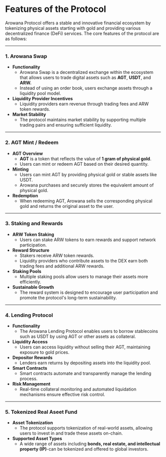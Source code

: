 # Features of the Protocol

Arowana Protocol offers a stable and innovative financial ecosystem by tokenizing physical assets starting with gold and providing various decentralized finance (DeFi) services. The core features of the protocol are as follows:

***

### 1. Arowana Swap

* **Functionality**
  * Arowana Swap is a decentralized exchange within the ecosystem that allows users to trade digital assets such as **AGT**, **USDT**, and **ARW.**
  * Instead of using an order book, users exchange assets through a liquidity pool model.
* **Liquidity Provider Incentives**
  * Liquidity providers earn revenue through trading fees and ARW token rewards.
* **Market Stability**
  * The protocol maintains market stability by supporting multiple trading pairs and ensuring sufficient liquidity.

***

### 2. AGT Mint / Redeem

* **AGT Overview**
  * **AGT** is a token that reflects the value of **1 gram of physical gold**.
  * Users can mint or redeem AGT based on their desired quantity.
* **Minting**
  * Users can mint AGT by providing physical gold or stable assets like USDT.
  * Arowana purchases and securely stores the equivalent amount of physical gold.
* **Redemption**
  * When redeeming AGT, Arowana sells the corresponding physical gold and returns the original asset to the user.

***

### 3. Staking and Rewards

* **ARW Token Staking**
  * Users can stake ARW tokens to earn rewards and support network participation.
* **Reward Structure**
  * Stakers receive ARW token rewards.
  * Liquidity providers who contribute assets to the DEX earn both trading fees and additional ARW rewards.
* **Staking Pools**
  * Multiple staking pools allow users to manage their assets more efficiently.
* **Sustainable Growth**
  * The reward system is designed to encourage user participation and promote the protocol's long-term sustainability.

***

### 4. Lending Protocol

* **Functionality**
  * The Arowana Lending Protocol enables users to borrow stablecoins such as USDT by using AGT or other assets as collateral.
* **Liquidity Access**
  * Users can access liquidity without selling their AGT, maintaining exposure to gold prices.
* **Depositor Rewards**
  * Lenders earn returns by depositing assets into the liquidity pool.
* **Smart Contracts**
  * Smart contracts automate and transparently manage the lending process.
* **Risk Management**
  * Real-time collateral monitoring and automated liquidation mechanisms ensure effective risk control.

***

### 5. Tokenized Real Aseet Fund

* **Asset Tokenization**
  * The protocol supports tokenization of real-world assets, allowing users to invest in and trade these assets on-chain.
* **Supported Asset Types**
  * A wide range of assets including **bonds, real estate, and intellectual property (IP)**-can be tokenized and offered to global investors.
